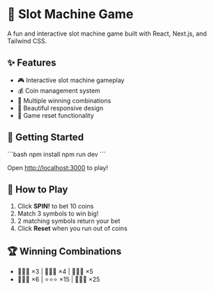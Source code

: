 # 🎰 Slot Machine Game

A fun and interactive slot machine game built with React, Next.js, and Tailwind CSS.

## ✨ Features

- 🎮 Interactive slot machine gameplay
- 💰 Coin management system
- 🎯 Multiple winning combinations
- 🎨 Beautiful responsive design
- 🔄 Game reset functionality

## 🚀 Getting Started

\`\`\`bash
npm install
npm run dev
\`\`\`

Open [http://localhost:3000](http://localhost:3000) to play!

## 🎰 How to Play

1. Click **SPIN!** to bet 10 coins
2. Match 3 symbols to win big!
3. 2 matching symbols return your bet
4. Click **Reset** when you run out of coins

## 🏆 Winning Combinations

- 🍒🍒🍒 ×3 | 🍋🍋🍋 ×4 | 🍊🍊🍊 ×5
- 🍇🍇🍇 ×6 | ⭐⭐⭐ ×15 | 💎💎💎 ×25